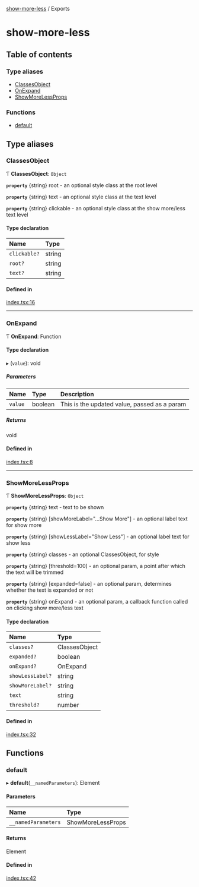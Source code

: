 [show-more-less](README.md) / Exports

# show-more-less

## Table of contents

### Type aliases

- [ClassesObject](undefined)
- [OnExpand](undefined)
- [ShowMoreLessProps](undefined)

### Functions

- [default](undefined)

## Type aliases

### ClassesObject

Ƭ **ClassesObject**: `Object`

**`property`** {string} root - an optional style class at the root level

**`property`** {string} text - an optional style class at the text level

**`property`** {string} clickable - an optional style class at the show more/less text level

#### Type declaration

| Name | Type |
| :------ | :------ |
| `clickable?` | string |
| `root?` | string |
| `text?` | string |

#### Defined in

[index.tsx:16](https://github.com/iamdipanshusingh/ShowMoreLess-React/blob/4aacf15/src/index.tsx#L16)

___

### OnExpand

Ƭ **OnExpand**: Function

#### Type declaration

▸ (`value`): void

##### Parameters

| Name | Type | Description |
| :------ | :------ | :------ |
| `value` | boolean | This is the updated value, passed as a param |

##### Returns

void

#### Defined in

[index.tsx:8](https://github.com/iamdipanshusingh/ShowMoreLess-React/blob/4aacf15/src/index.tsx#L8)

___

### ShowMoreLessProps

Ƭ **ShowMoreLessProps**: `Object`

**`property`** {string} text - text to be shown

**`property`** {string} [showMoreLabel="...Show More"] - an optional label text for show more

**`property`** {string} [showLessLabel="Show Less"] - an optional label text for show less

**`property`** {string} classes - an optional ClassesObject, for style

**`property`** {string} [threshold=100] - an optional param, a point after which the text will be trimmed

**`property`** {string} [expanded=false] - an optional param, determines whether the text is expanded or not

**`property`** {string} onExpand - an optional param, a callback function called on clicking show more/less text

#### Type declaration

| Name | Type |
| :------ | :------ |
| `classes?` | ClassesObject |
| `expanded?` | boolean |
| `onExpand?` | OnExpand |
| `showLessLabel?` | string |
| `showMoreLabel?` | string |
| `text` | string |
| `threshold?` | number |

#### Defined in

[index.tsx:32](https://github.com/iamdipanshusingh/ShowMoreLess-React/blob/4aacf15/src/index.tsx#L32)

## Functions

### default

▸ **default**(`__namedParameters`): Element

#### Parameters

| Name | Type |
| :------ | :------ |
| `__namedParameters` | ShowMoreLessProps |

#### Returns

Element

#### Defined in

[index.tsx:42](https://github.com/iamdipanshusingh/ShowMoreLess-React/blob/4aacf15/src/index.tsx#L42)

